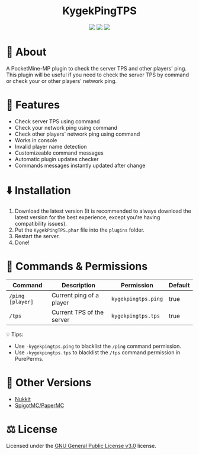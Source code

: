 <h1 align="center">KygekPingTPS</h1>

<p align="center">

<img src="https://poggit.pmmp.io/shield.dl.total/KygekPingTPS?style=for-the-badge" />
<img src="https://img.shields.io/github/license/thebigcrafter/KygekPingTPS?style=for-the-badge" />
<img src="https://img.shields.io/discord/970294579372912700?color=7289DA&label=discord&logo=discord&style=for-the-badge" />

</p>

# 📖 About

A PocketMine-MP plugin to check the server TPS and other players' ping. This plugin will be useful if you need to check the server TPS by command or check your or other players' network ping.

# 🧩 Features

- Check server TPS using command
- Check your network ping using command
- Check other players' network ping using command
- Works in console
- Invalid player name detection
- Customizeable command messages
- Automatic plugin updates checker
- Commands messages instantly updated after change

# ⬇️ Installation

1. Download the latest version (It is recommended to always download the latest version for the best experience, except you're having compatibility issues).
2. Put the `KygekPingTPS.phar` file into the `plugins` folder.
3. Restart the server.
4. Done!

# 📜 Commands & Permissions

| Command          | Description              | Permission           | Default |
| ---------------- | ------------------------- | ------------------- | ------- |
| `/ping [player]` | Current ping of a player  | `kygekpingtps.ping` | true    |
| `/tps`           | Current TPS of the server | `kygekpingtps.tps`  | true    |

💡 Tips:
- Use `-kygekpingtps.ping` to blacklist the `/ping` command permission.
- Use `-kygekpingtps.tps` to blacklist the `/tps` command permission in PurePerms.

# 🚢 Other Versions

- [Nukkit](https://github.com/KygekTeam/KygekPingTPS-Nukkit)
- [SpigotMC/PaperMC](https://github.com/KygekTeam/KygekPingTPS-Spigot)

# ⚖️ License

Licensed under the [GNU General Public License v3.0](https://github.com/thebigcrafter/KygekPingTPS/blob/main/LICENSE) license.